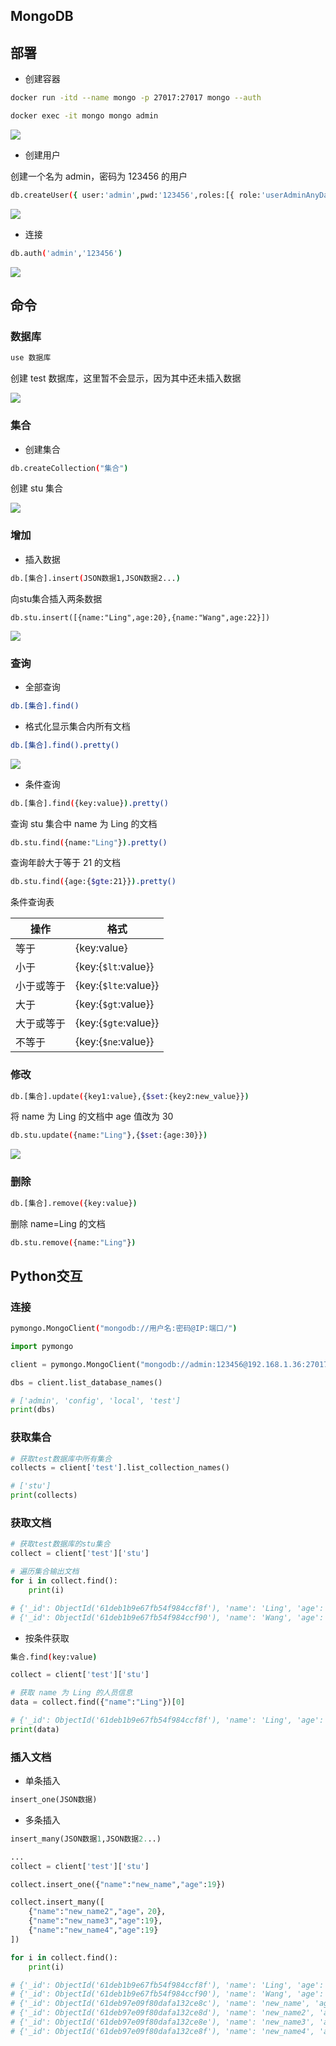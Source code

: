 ## MongoDB


## 部署

- 创建容器
  
```sh
docker run -itd --name mongo -p 27017:27017 mongo --auth 

docker exec -it mongo mongo admin
```

![](https://cdn.hurra.ltd/img/20220112183733.png)

- 创建用户

创建一个名为 admin，密码为 123456 的用户

```sh
db.createUser({ user:'admin',pwd:'123456',roles:[{ role:'userAdminAnyDatabase',db:'admin'},"readWriteAnyDatabase"]})
```

![](https://cdn.hurra.ltd/img/20220112183857.png)

- 连接

```sh
db.auth('admin','123456')
```

![](https://cdn.hurra.ltd/img/20220112184110.png)


## 命令

### 数据库

```sh
use 数据库
```

创建 test 数据库，这里暂不会显示，因为其中还未插入数据

![](https://cdn.hurra.ltd/img/20220112184225.png)


### 集合

- 创建集合

```sh
db.createCollection("集合")
```

创建 stu 集合

![](https://cdn.hurra.ltd/img/20220112184407.png)


### 增加

- 插入数据

```sh
db.[集合].insert(JSON数据1,JSON数据2...)
```

向stu集合插入两条数据

```
db.stu.insert([{name:"Ling",age:20},{name:"Wang",age:22}])
```

![](https://cdn.hurra.ltd/img/20220112184807.png)


### 查询

- 全部查询

```sh
db.[集合].find()
```

- 格式化显示集合内所有文档

```sh
db.[集合].find().pretty()
```

![](https://cdn.hurra.ltd/img/20220112185029.png)

- 条件查询

```sh
db.[集合].find({key:value}).pretty()
```

查询 stu 集合中 name 为 Ling 的文档

```sh
db.stu.find({name:"Ling"}).pretty()
```

查询年龄大于等于 21 的文档

```sh
db.stu.find({age:{$gte:21}}).pretty()
```

条件查询表

| 操作       | 格式                 |
| ---------- | -------------------- |
| 等于       | {key:value}          |
| 小于       | {key:{`$lt`:value}}  |
| 小于或等于 | {key:{`$lte`:value}} |
| 大于       | {key:{`$gt`:value}}  |
| 大于或等于 | {key:{`$gte`:value}} |
| 不等于     | {key:{`$ne`:value}}  |


### 修改

```sh
db.[集合].update({key1:value},{$set:{key2:new_value}})
```

将 name 为 Ling 的文档中 age 值改为 30


```sh
db.stu.update({name:"Ling"},{$set:{age:30}})
```
![](https://cdn.hurra.ltd/img/20220112185815.png)


### 删除

```sh
db.[集合].remove({key:value})
```

删除 name=Ling 的文档

```sh
db.stu.remove({name:"Ling"})
```


## Python交互


### 连接

```sh
pymongo.MongoClient("mongodb://用户名:密码@IP:端口/")
```

```py
import pymongo

client = pymongo.MongoClient("mongodb://admin:123456@192.168.1.36:27017/")

dbs = client.list_database_names()

# ['admin', 'config', 'local', 'test']
print(dbs)
```


### 获取集合

```py
# 获取test数据库中所有集合
collects = client['test'].list_collection_names()

# ['stu']
print(collects)
```


### 获取文档

```py
# 获取test数据库的stu集合
collect = client['test']['stu']

# 遍历集合输出文档
for i in collect.find():
    print(i)

# {'_id': ObjectId('61deb1b9e67fb54f984ccf8f'), 'name': 'Ling', 'age': 30.0}
# {'_id': ObjectId('61deb1b9e67fb54f984ccf90'), 'name': 'Wang', 'age': 22.0}
```

- 按条件获取

```sh
集合.find(key:value)
```

```py
collect = client['test']['stu']

# 获取 name 为 Ling 的人员信息
data = collect.find({"name":"Ling"})[0]

# {'_id': ObjectId('61deb1b9e67fb54f984ccf8f'), 'name': 'Ling', 'age': 30.0}
print(data)
```


### 插入文档

- 单条插入

```py
insert_one(JSON数据)
```

- 多条插入

```py
insert_many(JSON数据1,JSON数据2...)
```

```py
...
collect = client['test']['stu']

collect.insert_one({"name":"new_name","age":19})

collect.insert_many([
    {"name":"new_name2","age"，20},
    {"name":"new_name3","age":19},
    {"name":"new_name4","age":19}
])

for i in collect.find():
    print(i)

# {'_id': ObjectId('61deb1b9e67fb54f984ccf8f'), 'name': 'Ling', 'age': 30.0}
# {'_id': ObjectId('61deb1b9e67fb54f984ccf90'), 'name': 'Wang', 'age': 22.0}
# {'_id': ObjectId('61deb97e09f80dafa132ce8c'), 'name': 'new_name', 'age': 19}
# {'_id': ObjectId('61deb97e09f80dafa132ce8d'), 'name': 'new_name2', 'age': 20}
# {'_id': ObjectId('61deb97e09f80dafa132ce8e'), 'name': 'new_name3', 'age': 19}
# {'_id': ObjectId('61deb97e09f80dafa132ce8f'), 'name': 'new_name4', 'age': 19}
```




